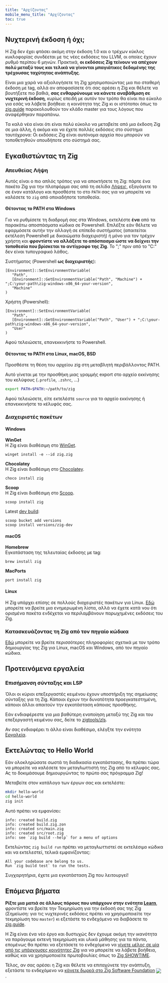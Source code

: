 ```yaml
---
title: "Αρχίζοντας"
mobile_menu_title: "Αρχίζοντας"
toc: true
---
```


## Νυχτερινή έκδοση ή όχι;
Η Zig δεν έχει φτάσει ακόμη στην έκδοση 1.0 και ο τρέχων κύκλος κυκλοφορίας συνδέεται με τις νέες εκδόσεις του LLVM, οι οποίες έχουν ρυθμό περίπου 6 μηνών.
Πρακτικά, **οι εκδόσεις Zig τείνουν να απέχουν πολύ μεταξύ τους και τελικά να γίνονται μπαγιάτικες δεδομένης της τρέχουσας ταχύτητας ανάπτυξης**.

Είναι μια χαρά να αξιολογήσετε τη Zig χρησιμοποιώντας μια πιο σταθερή έκδοση με tag, αλλά αν αποφασίσετε ότι σας αρέσει η Zig και 
θέλετε να βουτήξετε πιο βαθιά, **σας ενθαρρύνουμε να κάνετε αναβάθμιση σε νυχτερινή έκδοση**, κυρίως επειδή με αυτόν τον τρόπο θα 
είναι πιο εύκολο για εσάς να λάβετε βοήθεια: η κοινότητα της Zig κι οι ιστότοποι όπως το [zig.guide](https://zig.guide) παρακολουθούν 
τον κλάδο master για τους λόγους που αναφέρθηκαν παραπάνω.

Τα καλά νέα είναι ότι είναι πολύ εύκολο να μεταβείτε από μια έκδοση Zig σε μια άλλη, ή ακόμα και να έχετε πολλές εκδόσεις στο σύστημα ταυτόχρονα: Οι εκδόσεις Zig είναι αυτόνομα αρχεία που μπορούν να τοποθετηθούν οπουδήποτε στο σύστημά σας.


## Εγκαθιστώντας τη Zig
### Απευθείας Λήψη
Αυτός είναι ο πιο απλός τρόπος για να αποκτήσετε τη Zig: πάρτε ένα πακέτο Zig για την πλατφόρμα σας από τη σελίδα [Λήψεις](/λήψη),
εξαγάγετε το σε έναν κατάλογο και προσθέστε το στο `PATH` σας για να μπορείτε να καλέσετε το `zig` από οποιαδήποτε τοποθεσία.

#### Θέτοντας το PATH στα Windows
Για να ρυθμίσετε τη διαδρομή σας στα Windows, εκτελέστε **ένα** από τα παρακάτω αποσπάσματα κώδικα σε Powershell.
Επιλέξτε εάν θέλετε να εφαρμόσετε αυτήν την αλλαγή σε επίπεδο συστήματος (απαιτείται εκτέλεση Powershell με δικαιώματα διαχειριστή)
ή μόνο για τον τρέχον χρήστη και **φροντίστε να αλλάξετε το απόσπασμα ώστε να δείχνει την τοποθεσία που βρίσκεται το αντίγραφο της Zig**.
Το ";" πριν από το "C:" δεν είναι τυπογραφικό λάθος.

Συστήματος (Powershell **ως διαχειριστής**):
```
[Environment]::SetEnvironmentVariable(
   "Path",
   [Environment]::GetEnvironmentVariable("Path", "Machine") + ";C:\your-path\zig-windows-x86_64-your-version",
   "Machine"
)
```

Χρήστη (Powershell):
```
[Environment]::SetEnvironmentVariable(
   "Path",
   [Environment]::GetEnvironmentVariable("Path", "User") + ";C:\your-path\zig-windows-x86_64-your-version",
   "User"
)
```
Αφού τελειώσετε, επανεκκινήστε το Powershell.

#### Θέτοντας το PATH στα Linux, macOS, BSD
Προσθέστε τη θέση του αρχείου zig στη μεταβλητή περιβάλλοντος PATH.

Αυτό γίνεται με την προσθήκη μιας γραμμής export στο αρχείο εκκίνησης του κελύφους (`.profile`, `.zshrc`, ...)
```bash
export PATH=$PATH:~/path/to/zig
```
Αφού τελειώσετε, είτε εκτελέστε `source` για το αρχείο εκκίνησης ή επανεκκινήστε το κέλυφός σας.




### Διαχειριστές πακέτων
#### Windows
**WinGet**  
H Zig είναι διαθέσιμη στο [WinGet](https://github.com/microsoft/winget-pkgs/tree/master/manifests/z/zig/zig).
```
winget install -e --id zig.zig
```

**Chocolatey**  
H Zig είναι διαθέσιμη στο [Chocolatey](https://chocolatey.org/packages/zig).
```
choco install zig
```

**Scoop**  
H Zig είναι διαθέσιμη στο [Scoop](https://scoop.sh/#/apps?q=zig&id=7e124d6047c32d426e4143ab395d863fc9d6d491).
```
scoop install zig
```
Latest [dev build](https://scoop.sh/#/apps?q=zig&id=921df07e75042de645204262e784a17c2421944c):
```
scoop bucket add versions
scoop install versions/zig-dev
```

#### macOS

**Homebrew**  
Εγκατάσταση της τελευταίας έκδοσης με tag:
```
brew install zig
```

**MacPorts**
```
port install zig
```
#### Linux
Η Zig υπάρχει επίσης σε πολλούς διαχειριστές πακέτων για Linux. [Εδώ](https://github.com/ziglang/zig/wiki/Install-Zig-from-a-Package-Manager) 
μπορείτε να βρείτε μια ενημερωμένη λίστα, αλλά να έχετε κατά νου ότι ορισμένα πακέτα ενδέχεται να περιλαμβάνουν παρωχημένες εκδόσεις του Zig.

### Κατασκευάζοντας τη Zig από τον πηγαίο κώδικα
[Εδώ](https://github.com/ziglang/zig/wiki/Building-Zig-From-Source) 
μπορείτε να βρείτε περισσότερες πληροφορίες σχετικά με τον τρόπο δημιουργίας της Zig για Linux, macOS και Windows, από τον πηγαίο κώδικα.

## Προτεινόμενα εργαλεία
### Επισήμανση σύνταξης και LSP
Όλοι οι κύριοι επεξεργαστές κειμένου έχουν υποστήριξη της σημείωσης σύνταξης για τη Zig. 
Κάποιοι έχουν την δυνατότητα προεγκατεστημένη, κάποιοι άλλοι απαιτούν την εγκατάσταση κάποιας προσθήκης. 

Εάν ενδιαφέρεστε για μια βαθύτερη ενοποίηση μεταξύ της Zig και του επεξεργαστή κειμένου σας,
δείτε το [zigtools/zls](https://github.com/zigtools/zls).

Αν σας ενδιαφέρει τι άλλο είναι διαθέσιμο, ελέγξτε την ενότητα [Εργαλεία](../tools/).

## Εκτελώντας το Hello World
Εάν ολοκληρώσατε σωστά τη διαδικασία εγκατάστασης, θα πρέπει τώρα να μπορείτε να καλέσετε τον μεταγλωττιστή της Zig από το κέλυφός σας.
Ας το δοκιμάσουμε δημιουργώντας το πρώτο σας πρόγραμμα Zig!

Μεταβείτε στον κατάλογο των έργων σας και εκτελέστε:
```bash
mkdir hello-world
cd hello-world
zig init
```

Αυτό πρέπει να εμφανίσει:
```
info: created build.zig
info: created build.zig.zon
info: created src/main.zig
info: created src/root.zig
info: see `zig build --help` for a menu of options
```

Εκτελώντας `zig build run` πρέπει να μεταγλωττιστεί σε εκτελέσιμο κώδικα και να εκτελεστεί, τελικά εμφανίζοντας:
```
All your codebase are belong to us.
Run `zig build test` to run the tests.
```

Συγχαρητήρια, έχετε μια εγκατάσταση Zig που λειτουργεί! 

## Επόμενα βήματα
**Ρίξτε μια ματιά σε άλλους πόρους που υπάρχουν στην ενότητα [Learn](../)**, φροντίστε να βρείτε την Τεκμηρίωση για την έκδοσή σας
της Zig (Σημείωση: για τις νυχτερινές εκδόσεις πρέπει να χρησιμοποιείτε την τεκμηρίωση του `master`) κι εξετάστε το ενδεχόμενο να διαβάσετε το [zig.guide](https://zig.guide).

Η Zig είναι ένα νέο έργο και δυστυχώς δεν έχουμε ακόμη την ικανότητα να παράγουμε εκτενή τεκμηρίωση και υλικά μάθησης 
για τα πάντα, επομένως θα πρέπει να εξετάσετε το ενδεχόμενο να [γίνετε μέλος σε μία από τις υπάρχουσες κοινότητες Zig](https://github.com/ziglang/zig/wiki/Community)
για να μπορείτε να λάβετε βοήθεια, καθώς και να χρησιμοποιείτε πρωτοβουλίες όπως το [Zig SHOWTIME](https://zig.show).

Τέλος, αν σας αρέσει η Zig και θέλετε να επιταχύνετε την ανάπτυξη, εξετάστε το ενδεχόμενο να [κάνετε δωρεά στο Zig Software Foundation](../../zsf)
<img src="/heart.svg" style="vertical-align:middle; margin-right: 5px">.
